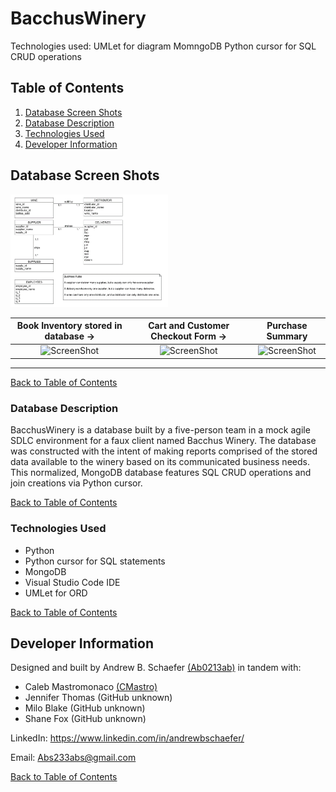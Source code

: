 # BacchusWinery

Technologies used: UMLet for diagram MomngoDB Python cursor for SQL CRUD operations

## Table of Contents
1. [Database Screen Shots](#database-screen-shots)
2. [Database Description](#database-description)
3. [Technologies Used](#technologies-used)
4. [Developer Information](#developer-information)

## Database Screen Shots

<img src="images/ORD.png" width="50%">

Book Inventory stored in database ->                   |  Cart and Customer Checkout Form ->               |  Purchase Summary
:-------------------------:|:-------------------------:|:-------------------------:
![ScreenShot](ebookshop/WebContent/images/landing.PNG)  |  ![ScreenShot](ebookshop/WebContent/images/cart.PNG) | ![ScreenShot](ebookshop/WebContent/images/checkout.PNG)

<hr>

[Back to Table of Contents](#table-of-contents)

### Database Description

BacchusWinery is a database built by a five-person team in a mock agile SDLC environment for a faux client named Bacchus Winery.
The database was constructed with the intent of making reports comprised of the stored data available to the winery based on its communicated business needs. 
This normalized, MongoDB database features SQL CRUD operations and join creations via Python cursor.

[Back to Table of Contents](#table-of-contents)

### Technologies Used

- Python
- Python cursor for SQL statements
- MongoDB
- Visual Studio Code IDE
- UMLet for ORD

[Back to Table of Contents](#table-of-contents)

## Developer Information
Designed and built by Andrew B. Schaefer [(Ab0213ab)](https://github.com/Ab0213ab) in tandem with:
- Caleb Mastromonaco [(CMastro)](https://github.com/CMastrom)
- Jennifer Thomas (GitHub unknown)
- Milo Blake (GitHub unknown)
- Shane Fox (GitHub unknown)

LinkedIn: https://www.linkedin.com/in/andrewbschaefer/

Email: Abs233abs@gmail.com 

[Back to Table of Contents](#table-of-contents)


